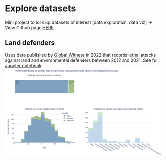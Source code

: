 # Explore datasets

Mini project to look up datasets of interest (data exploration, data viz)
-> View Github page [HERE](https://elle-est-au-nord.github.io/explore-datasets/)


## Land defenders
Uses data published by [Global Witness](https://globalwitness.org) in 2022 that records lethal attacks against land and environmental defenders between 2012 and 2021.
See full [Jupyter notebook](https://elle-est-au-nord.github.io/explore-datasets/land_defenders/land-defenders.html)
![Screenshot of Jupyter notebook](screenshot_notebook_land-defenders.png)

